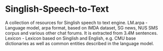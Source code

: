 # Singlish-Speech-to-Text
A collection of resources for Singlish speech to text engine.
LM.arpa - Language model, arpa format, based on IMDA dataset, SG news, NUS SMS corpus and various other chat forums. It is extracted from  3.4M sentences.
Lexicon - Lexicon based on Singlish and English, e.g. CMU base dictionaries as well as common entities described in the language model.
